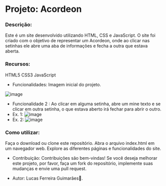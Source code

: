 # Projeto: Acordeon
### Descrição:
Este é um site desenvolvido utilizando HTML, CSS e JavaScript. O site foi criado com o objetivo de representar um Acordeon, onde ao clicar nas setinhas ele abre uma aba de informações e fecha a outra que estava aberta.

### Recursos:
HTML5
CSS3
JavaScript

- Funcionalidades: Imagem inicial do projeto.

![image](https://github.com/lfguimara/acordeon/assets/138631124/d35ec432-3d6c-4784-8345-0722d1f4922f)

- Funcionalidade 2 : Ao clicar em alguma setinha, abre um mine texto e se clicar em outra setinha, o que estava aberto irá fechar para abrir o outro.
- Ex. 1:
![image](https://github.com/lfguimara/acordeon/assets/138631124/ebe1f3a5-6a5d-4c9f-99ec-a389557757d2)
- Ex. 2:
![image](https://github.com/lfguimara/acordeon/assets/138631124/293a8521-9f6b-432b-86e6-bcfbeb830696)

### Como utilizar:
Faça o download ou clone este repositório.
Abra o arquivo index.html em um navegador web.
Explore as diferentes páginas e funcionalidades do site.

- Contribuição:
Contribuições são bem-vindas! Se você deseja melhorar este projeto, por favor, faça um fork do repositório, implemente suas mudanças e envie uma pull request.

- Autor:
Lucas Ferreira Guimarães👾.
